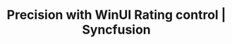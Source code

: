 ---
layout: post
title: Precision with WinUI Rating control | Syncfusion
description: Learn all about precision with full, half and exact in WinUI Rating control.
platform: WinUI
control: SfRating
documentation: ug
---
